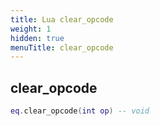 ```yaml
---
title: Lua clear_opcode
weight: 1
hidden: true
menuTitle: clear_opcode
---
```

## clear_opcode
```lua
eq.clear_opcode(int op) -- void
```
